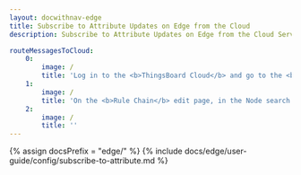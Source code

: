 ```yaml
---
layout: docwithnav-edge
title: Subscribe to Attribute Updates on Edge from the Cloud
description: Subscribe to Attribute Updates on Edge from the Cloud Server

routeMessagesToCloud:
    0:
        image: /
        title: 'Log in to the <b>ThingsBoard Cloud</b> and go to the <b>Edge management > Rule chain templates</b> section and click on the <b>Rule chain</b> assigned to your <b>Edge instance.</b>'
    1:
        image: /
        title: 'On the <b>Rule Chain</b> edit page, in the Node search bar find the <b>"push to cloud"</b> node. It pushes messages from Edge to Cloud. Drag and drop the node onto the <b>Rule Chain</b> sheet. Then, in the <b>"Add rule node"</b> pop-up window enter the node title and select the <b>"Client attributes"</b> option in the <b>"Entity attributes scope"</b> field. Click the <b>"Add"</b> button to proceed.'
    2:
        image: /
        title: ''
---
```

{% assign docsPrefix = "edge/" %}
{% include docs/edge/user-guide/config/subscribe-to-attribute.md %}